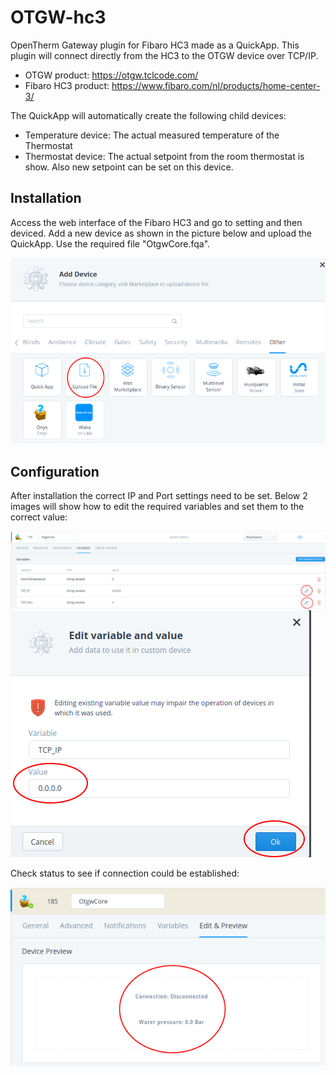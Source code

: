 # OTGW-hc3
OpenTherm Gateway plugin for Fibaro HC3 made as a QuickApp.
This plugin will connect directly from the HC3 to the OTGW device over TCP/IP.

- OTGW product: https://otgw.tclcode.com/
- Fibaro HC3 product: https://www.fibaro.com/nl/products/home-center-3/

The QuickApp will automatically create the following child devices:
- Temperature device: The actual measured temperature of the Thermostat
- Thermostat device: The actual setpoint from the room thermostat is show. Also new setpoint can be set on this device.

## Installation
Access the web interface of the Fibaro HC3 and go to setting and then deviced.
Add a new device as shown in the picture below and upload the QuickApp. Use the required file "OtgwCore.fqa".

<img src="https://github.com/EggensEng/OTGW-hc3/blob/main/images/Upload.png?raw=true">

## Configuration
After installation the correct IP and Port settings need to be set.
Below 2 images will show how to edit the required variables and set them to the correct value:

<img src="https://github.com/EggensEng/OTGW-hc3/blob/main/images/SetIpPort.png?raw=true">

<img src="https://github.com/EggensEng/OTGW-hc3/blob/main/images/SetIpPort2.png?raw=true">

Check status to see if connection could be established:

<img src="https://github.com/EggensEng/OTGW-hc3/blob/main/images/Status.png?raw=true">
